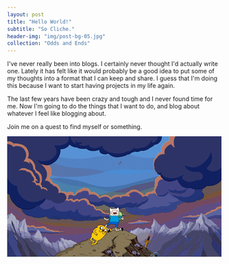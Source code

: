 ```yaml
---
layout: post
title: "Hello World!"
subtitle: "So Cliche."
header-img: "img/post-bg-05.jpg"
collection: "Odds and Ends"
---
```


<p> I've never really been into blogs. I certainly never thought I'd actually write one. Lately it has felt like it would probably be a good idea to put some of my thoughts into a format that I can keep and share. I guess that I'm doing this because I want to start having projects in my life again. </p>

<p> The last few years have been crazy and tough and I never found time for me. Now I'm going to do the things that I want to do, and blog about whatever I feel like blogging about. </p>

<p> Join me on a quest to find myself or something. </p>

![Come on grab your friends!](/img/adventure.gif)

